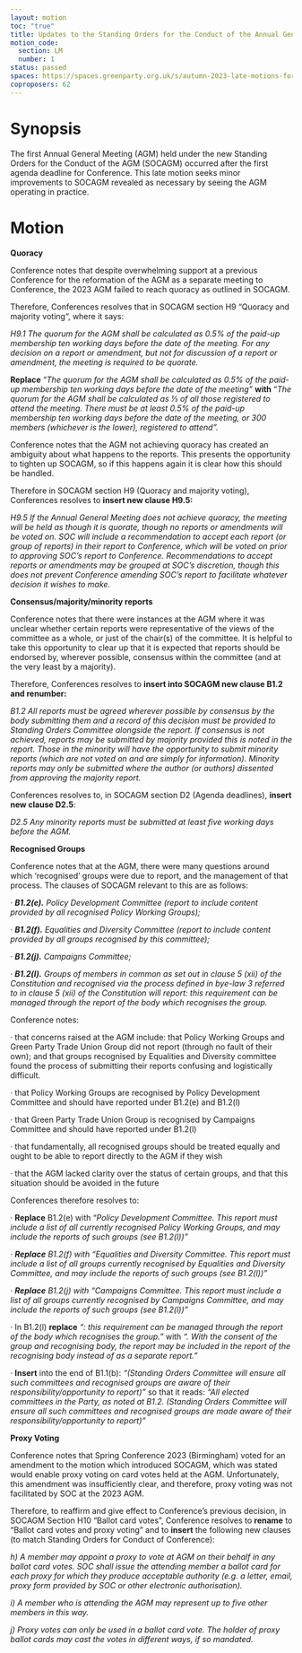 ```yaml
---
layout: motion
toc: "true"
title: Updates to the Standing Orders for the Conduct of the Annual General Meeting
motion_code:
  section: LM
  number: 1
status: passed
spaces: https://spaces.greenparty.org.uk/s/autumn-2023-late-motions-forum/post/post/view?id=11488
coproposers: 62
---
```

# S﻿ynopsis

The first Annual General Meeting (AGM) held under the new Standing Orders for the Conduct of the AGM (SOCAGM) occurred after the first agenda deadline for Conference. This late motion seeks minor improvements to SOCAGM revealed as necessary by seeing the AGM operating in practice.

# M﻿otion

**Quoracy**

Conference notes that despite overwhelming support at a previous Conference for the reformation of the AGM as a separate meeting to Conference, the 2023 AGM failed to reach quoracy as outlined in SOCAGM.

Therefore, Conferences resolves that in SOCAGM section H9 “Quoracy and majority voting“, where it says:

*H9.1 The quorum for the AGM shall be calculated as 0.5% of the paid-up membership ten working days before the date of the meeting. For any decision on a report or amendment, but not for discussion of a report or amendment, the meeting is required to be quorate.*

**Replace** “*The quorum for the AGM shall be calculated as 0.5% of the paid-up membership ten working days before the date of the meeting”* **with** “*The quorum for the AGM shall be calculated as ⅓ of all those registered to attend the meeting. There must be at least 0.5% of the paid-up membership ten working days before the date of the meeting, or 300 members (whichever is the lower), registered to attend”.*

Conference notes that the AGM not achieving quoracy has created an ambiguity about what happens to the reports. This presents the opportunity to tighten up SOCAGM, so if this happens again it is clear how this should be handled.

Therefore in SOCAGM section H9 (Quoracy and majority voting), Conferences resolves to **insert new clause H9.5:**

*H9.5 If the Annual General Meeting does not achieve quoracy, the meeting will be held as though it is quorate, though no reports or amendments will be voted on. SOC will include a recommendation to accept each report (or group of reports) in their report to Conference, which will be voted on prior to approving SOC’s report to Conference. Recommendations to accept reports or amendments may be grouped at SOC’s discretion, though this does not prevent Conference amending SOC’s report to facilitate whatever decision it wishes to make.*

**Consensus/majority/minority reports**

Conference notes that there were instances at the AGM where it was unclear whether certain reports were representative of the views of the committee as a whole, or just of the chair(s) of the committee. It is helpful to take this opportunity to clear up that it is expected that reports should be endorsed by, wherever possible, consensus within the committee (and at the very least by a majority).

Therefore, Conferences resolves to **insert into SOCAGM new clause B1.2 and renumber:**

*B1.2 All reports must be agreed wherever possible by consensus by the body submitting them and a record of this decision must be provided to Standing Orders Committee alongside the report. If consensus is not achieved, reports may be submitted by majority provided this is noted in the report. Those in the minority will have the opportunity to submit minority reports (which are not voted on and are simply for information). Minority reports may only be submitted where the author (or authors) dissented from approving the majority report.*

Conferences resolves to, in SOCAGM section D2 (Agenda deadlines), **insert new clause D2.5**:

*D2.5 Any minority reports must be submitted at least five working days before the AGM.*

**Recognised Groups**

Conference notes that at the AGM, there were many questions around which ‘recognised’ groups were due to report, and the management of that process. The clauses of SOCAGM relevant to this are as follows:

· ***B1.2(e).** Policy Development Committee (report to include content provided by all recognised Policy Working Groups);*

· ***B1.2(f).** Equalities and Diversity Committee (report to include content provided by all groups recognised by this committee);*

· ***B1.2(j).** Campaigns Committee;*

· ***B1.2(l).** Groups of members in common as set out in clause 5 (xii) of the Constitution and recognised via the process defined in bye-law 3 referred to in clause 5 (xii) of the Constitution will report: this requirement can be managed through the report of the body which recognises the group.*

Conference notes:

· that concerns raised at the AGM include: that Policy Working Groups and Green Party Trade Union Group did not report (through no fault of their own); and that groups recognised by Equalities and Diversity committee found the process of submitting their reports confusing and logistically difficult.

· that Policy Working Groups are recognised by Policy Development Committee and should have reported under B1.2(e) and B1.2(l)

· that Green Party Trade Union Group is recognised by Campaigns Committee and should have reported under B1.2(l)

· that fundamentally, all recognised groups should be treated equally and ought to be able to report directly to the AGM if they wish

· that the AGM lacked clarity over the status of certain groups, and that this situation should be avoided in the future

Conferences therefore resolves to:

· **Replace** B1.2(e) with “*Policy Development Committee. This report must include a list of all currently recognised Policy Working Groups, and may include the reports of such groups (see B1.2(l))”*

· ***Replace** B1.2(f) with “Equalities and Diversity Committee. This report must include a list of all groups currently recognised by Equalities and Diversity Committee, and may include the reports of such groups (see B1.2(l))”*

· ***Replace** B1.2(j) with “Campaigns Committee. This report must include a list of all groups currently recognised by Campaigns Committee, and may include the reports of such groups (see B1.2(l))”*

· In B1.2(l) **replace** *“: this requirement can be managed through the report of the body which recognises the group.”* with *“. With the consent of the group and recognising body, the report may be included in the report of the recognising body instead of as a separate report.”*

· **Insert** into the end of B1.1(b): *“(Standing Orders Committee will ensure all such committees and recognised groups are aware of their responsibility/opportunity to report)”* so that it reads: *“All elected committees in the Party, as noted at B1.2. (Standing Orders Committee will ensure all such committees and recognised groups are made aware of their responsibility/opportunity to report)”*

**Proxy Voting**

Conference notes that Spring Conference 2023 (Birmingham) voted for an amendment to the motion which introduced SOCAGM, which was stated would enable proxy voting on card votes held at the AGM. Unfortunately, this amendment was insufficiently clear, and therefore, proxy voting was not facilitated by SOC at the 2023 AGM.

Therefore, to reaffirm and give effect to Conference’s previous decision, in SOCAGM Section H10 “Ballot card votes”, Conference resolves to **rename** to “Ballot card votes and proxy voting” and to **insert** the following new clauses (to match Standing Orders for Conduct of Conference):

*h) A member may appoint a proxy to vote at AGM on their behalf in any ballot card votes. SOC shall issue the attending member a ballot card for each proxy for which they produce acceptable authority (e.g. a letter, email, proxy form provided by SOC or other electronic authorisation).*

*i) A member who is attending the AGM may represent up to five other members in this way.*

*j) Proxy votes can only be used in a ballot card vote. The holder of proxy ballot cards may cast the votes in different ways, if so mandated.*